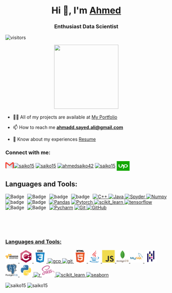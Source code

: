 <!-- ## Hi, 👋 I'm [Ahmed!](https://saiko15.github.io/ahmedsayed/)  -->

              
<!-- <a href="https://www.linkedin.com/in/saiko15">
    <img align="left" alt="Ahmed Sayed | Linkedin" width="24px" src="https://raw.githubusercontent.com/Saiko15/Saiko15/main/Assets/LinkenIn.svg" />
  </a> &nbsp;&nbsp;
<a href="https://leetcode.com/Saiko15/">
    <img align="left" alt="Ahmed Sayed | Leetcode" width="24px" src="https://github.com/Saiko15/Saiko15/blob/main/Assets/leetcode.png" />
  </a> &nbsp;&nbsp;
  <a href="mailto:ahmedsaiko42@gmail.com">
    <img align="left" alt="Ahmed Sayed | Gmail" width="26px" src="https://raw.githubusercontent.com/Saiko15/Saiko15/main/Assets/Gmail.svg" />
  </a> 

<br />

### Stats
<!-- ![Ahmed's GitHub stats](https://github-readme-stats.vercel.app/api?username=Saiko15&count_private=true&show_icons=true&theme=tokyonight) -->
<!-- ![Top Langs](https://github-readme-stats.vercel.app/api/top-langs/?username=Saiko15&layout=compact&theme=tokyonight) -->


<!-- ![visitors](https://visitor-badge.laobi.icu/badge?page_id=saiko15.saiko15) -->

<h1 align="center">Hi 👋, I'm <a href="https://saiko15.github.io/ahmedsayed/">Ahmed</a></h1>
<h3 align="center">Enthusiast Data Scientist</h3>

![visitors](https://visitor-badge.laobi.icu/badge?page_id=saiko15.saiko15)
<!-- <p align="left"> <img src="https://komarev.com/ghpvc/?username=saiko15&label=Profile%20views&color=0e75b6&style=flat" alt="saiko15" /> </p> -->

<p align='center'>
<img src="https://media.giphy.com/media/TEnXkcsHrP4YedChhA/giphy.gif" width="200" height="200" frameBorder="0" class="giphy-embed" allowFullScreen></img></p>

- 👨‍💻 All of my projects are available at [My Portfolio](https://saiko15.github.io/ahmedsayed/)

- 📫 How to reach me [**ahmadd.sayed.ali@gmail.com**](mailto:ahmadd.sayed.ali@gmail.com)

- 📄 Know about my experiences [Resume](https://saiko15.github.io/ahmedsayed/)

<h3 align="left">Connect with me:</h3>
<p align="left">
<a href="https://linkedin.com/in/saiko15" target="blank"><img align="center" src="https://raw.githubusercontent.com/rahuldkjain/github-profile-readme-generator/master/src/images/icons/Social/linked-in-alt.svg" alt="saiko15" height="30" width="40" /></a>
<a href="https://kaggle.com/saiko15" target="blank"><img align="center" src="https://raw.githubusercontent.com/rahuldkjain/github-profile-readme-generator/master/src/images/icons/Social/kaggle.svg" alt="saiko15" height="30" width="40" /></a>
<a href="https://www.hackerrank.com/ahmedsaiko42" target="blank"><img align="center" src="https://raw.githubusercontent.com/rahuldkjain/github-profile-readme-generator/master/src/images/icons/Social/hackerrank.svg" alt="ahmedsaiko42" height="30" width="40" /></a>
<a href="https://www.leetcode.com/saiko15" target="blank"><img align="center" src="https://raw.githubusercontent.com/rahuldkjain/github-profile-readme-generator/master/src/images/icons/Social/leet-code.svg" alt="saiko15" height="30" width="40" /></a>
<!-- <a href="/https://saiko15.github.io/ahmedsayed/" target="blank"><img align="center" src="https://raw.githubusercontent.com/rahuldkjain/github-profile-readme-generator/master/src/images/icons/Social/rss.svg" alt="https://saiko15.github.io/ahmedsayed/" height="30" width="40" /></a> -->
<a href="mailto:ahmadd.sayed.ali@gmail.com">
    <img align="left" alt="Ahmed Sayed | Gmail" width="26px" src="https://raw.githubusercontent.com/Saiko15/Saiko15/main/Assets/Gmail.svg" />
  </a>
  <a href="https://linkedin.com/in/saiko15" target="blank"><img align="center" src="https://github.com/Saiko15/Saiko15/blob/main/Assets/upwork.png" height="30" width="40" /></a>
</p>

## Languages and Tools:
<img alt="Badge" style="float: left; margin-right: 10px;"  src ="https://img.shields.io/badge/Jupyter_Notebook%20-%23F37626.svg?&style=for-the-badge&logo=jupyter&logoColor=white"/> <img alt="Badge" style="float: left; margin-right: 10px;" src="https://img.shields.io/badge/python%20-%2314354C.svg?&style=for-the-badge&logo=python&logoColor=white"/> </a>
<img alt="badge" style="float: left; margin-right: 10px;" src="https://img.shields.io/badge/MySQL-00000F?style=for-the-badge&logo=mysql&logoColor=white"/> <img alt="badge" style="float: left; margin-right: 10px;" src="https://img.shields.io/badge/R-276DC3?style=for-the-badge&logo=r&logoColor=white"/>
<a href="https://isocpp.org/std/the-standard" target="_blank"> <img src="https://img.shields.io/badge/C%2B%2B-00599C?style=for-the-badge&logo=c%2B%2B&logoColor=white" alt="C++"/> </a>
<a href="https://www.java.com" target="_blank"> <img src="https://img.shields.io/badge/Java-ED8B00?style=for-the-badge&logo=java&logoColor=white" alt="Java"/> </a> <a href="https://docs.anaconda.com/anaconda/user-guide/tasks/integration/spyder/#:~:text=Spyder%2C%20the%20Scientific%20Python%20Development,%2C%20debugging%2C%20and%20introspection%20features.&text=Spyder%20is%20also%20pre%2Dinstalled,which%20is%20included%20in%20Anaconda." target="_blank"> <img src="https://img.shields.io/badge/conda-342B029.svg?&style=for-the-badge&logo=anaconda&logoColor=white" alt="Spyder"/> </a>
<a href="https://numpy.org/" target="_blank"> <img src="https://img.shields.io/badge/Numpy-777BB4?style=for-the-badge&logo=numpy&logoColor=white" alt="Numpy"/></a>
<a href="https://pandas.pydata.org/" target="_blank"> <img src="https://img.shields.io/badge/Pandas-2C2D72?style=for-the-badge&logo=pandas&logoColor=white" alt="Pandas"/></a> <img alt="badge" style="float: left; margin-right: 10px;" src="https://img.shields.io/badge/Tableau-E97627?style=for-the-badge&logo=Tableau&logoColor=white"/>
<a href="https://pytorch.org/" target="_blank"> <img src="https://img.shields.io/badge/PyTorch-EE4C2C?style=for-the-badge&logo=PyTorch&logoColor=white" alt="Pytorch"/> </a>
<a href="https://scikit-learn.org/" target="_blank"> <img src="https://img.shields.io/badge/scikit_learn-F7931E?style=for-the-badge&logo=scikit-learn&logoColor=white" alt="scikit_learn"/> </a>
<a href="https://www.tensorflow.org" target="_blank"> <img src="https://img.shields.io/badge/TensorFlow-FF6F00?style=for-the-badge&logo=TensorFlow&logoColor=white" alt="tensorflow"/> </a> <img alt="Badge" style="float: left; margin-right: 10px;"  src="https://img.shields.io/badge/html5%20-%23E34F26.svg?&style=for-the-badge&logo=html5&logoColor=white"/> <img alt="Badge" style="float: left; margin-right: 10px;"  src="https://img.shields.io/badge/css3%20-%231572B6.svg?&style=for-the-badge&logo=css3&logoColor=white"/> <img alt="Badge" style="float: left; margin-right: 10px;"  src="https://img.shields.io/badge/javascript%20-%23323330.svg?&style=for-the-badge&logo=javascript&logoColor=%23F7DF1E"/> <a href="https://www.jetbrains.com/pycharm/" target="_blank"> <img src="https://img.shields.io/badge/PyCharm-000000.svg?&style=for-the-badge&logo=PyCharm&logoColor=white" alt="Pycharm"/></a>
<a href="https://git-scm.com/" target="_blank"> <img src="https://img.shields.io/badge/GIT-E44C30?style=for-the-badge&logo=git&logoColor=white" alt="Git"/> </a>
<a href="https://github.com/" target="_blank"> <img src="https://img.shields.io/badge/GitHub-100000?style=for-the-badge&logo=github&logoColor=white" alt="GitHub"/> 

<br>


</br>
</br>	

<h3 align="left">Languages and Tools:</h3>
<p align="left"> <a href="https://aws.amazon.com" target="_blank" rel="noreferrer"> <img src="https://raw.githubusercontent.com/devicons/devicon/master/icons/amazonwebservices/amazonwebservices-original-wordmark.svg" alt="aws" width="40" height="40"/> </a> <a href="https://www.w3schools.com/cpp/" target="_blank" rel="noreferrer"> <img src="https://raw.githubusercontent.com/devicons/devicon/master/icons/cplusplus/cplusplus-original.svg" alt="cplusplus" width="40" height="40"/> </a> <a href="https://www.w3schools.com/css/" target="_blank" rel="noreferrer"> <img src="https://raw.githubusercontent.com/devicons/devicon/master/icons/css3/css3-original-wordmark.svg" alt="css3" width="40" height="40"/> </a> <a href="https://cloud.google.com" target="_blank" rel="noreferrer"> <img src="https://www.vectorlogo.zone/logos/google_cloud/google_cloud-icon.svg" alt="gcp" width="40" height="40"/> </a> <a href="https://git-scm.com/" target="_blank" rel="noreferrer"> <img src="https://www.vectorlogo.zone/logos/git-scm/git-scm-icon.svg" alt="git" width="40" height="40"/> </a> <a href="https://www.w3.org/html/" target="_blank" rel="noreferrer"> <img src="https://raw.githubusercontent.com/devicons/devicon/master/icons/html5/html5-original-wordmark.svg" alt="html5" width="40" height="40"/> </a> <a href="https://www.java.com" target="_blank" rel="noreferrer"> <img src="https://raw.githubusercontent.com/devicons/devicon/master/icons/java/java-original.svg" alt="java" width="40" height="40"/> </a> <a href="https://developer.mozilla.org/en-US/docs/Web/JavaScript" target="_blank" rel="noreferrer"> <img src="https://raw.githubusercontent.com/devicons/devicon/master/icons/javascript/javascript-original.svg" alt="javascript" width="40" height="40"/> </a> <a href="https://www.mongodb.com/" target="_blank" rel="noreferrer"> <img src="https://raw.githubusercontent.com/devicons/devicon/master/icons/mongodb/mongodb-original-wordmark.svg" alt="mongodb" width="40" height="40"/> </a> <a href="https://www.mysql.com/" target="_blank" rel="noreferrer"> <img src="https://raw.githubusercontent.com/devicons/devicon/master/icons/mysql/mysql-original-wordmark.svg" alt="mysql" width="40" height="40"/> </a> <a href="https://pandas.pydata.org/" target="_blank" rel="noreferrer"> <img src="https://raw.githubusercontent.com/devicons/devicon/2ae2a900d2f041da66e950e4d48052658d850630/icons/pandas/pandas-original.svg" alt="pandas" width="40" height="40"/> </a> <a href="https://www.postgresql.org" target="_blank" rel="noreferrer"> <img src="https://raw.githubusercontent.com/devicons/devicon/master/icons/postgresql/postgresql-original-wordmark.svg" alt="postgresql" width="40" height="40"/> </a> <a href="https://www.python.org" target="_blank" rel="noreferrer"> <img src="https://raw.githubusercontent.com/devicons/devicon/master/icons/python/python-original.svg" alt="python" width="40" height="40"/> </a> <a href="https://www.r-project.org/" target="_blank" rel="noreferrer"> <img src="https://upload.wikimedia.org/wikipedia/commons/thumb/1/1b/R_logo.svg/724px-R_logo.svg.png" alt="r" width="40" height="40"/> </a> <a href="https://sass-lang.com" target="_blank" rel="noreferrer"> <img src="https://raw.githubusercontent.com/devicons/devicon/master/icons/sass/sass-original.svg" alt="sass" width="40" height="40"/> </a> <a href="https://scikit-learn.org/" target="_blank" rel="noreferrer"> <img src="https://upload.wikimedia.org/wikipedia/commons/0/05/Scikit_learn_logo_small.svg" alt="scikit_learn" width="40" height="40"/> </a> <a href="https://seaborn.pydata.org/" target="_blank" rel="noreferrer"> <img src="https://seaborn.pydata.org/_images/logo-mark-lightbg.svg" alt="seaborn" width="40" height="40"/> </a> </p>

<div>
<img width="49%" height="23%" align="center" src="https://github-readme-stats.vercel.app/api/top-langs?username=saiko15&show_icons=true&locale=en&layout=compact&theme=tokyonight" alt="saiko15" />

<img width="49%" height="23%" align="center" src="https://github-readme-streak-stats.herokuapp.com/?user=saiko15&theme=tokyonight" alt="saiko15" />
</div>
<!-- ![Ahmed's GitHub stats](https://github-readme-stats.vercel.app/api?username=Saiko15&count_private=true&show_icons=true&theme=tokyonight) -->
<!-- ![Top Langs](https://github-readme-stats.vercel.app/api/top-langs/?username=Saiko15&layout=compact&theme=tokyonight) -->
